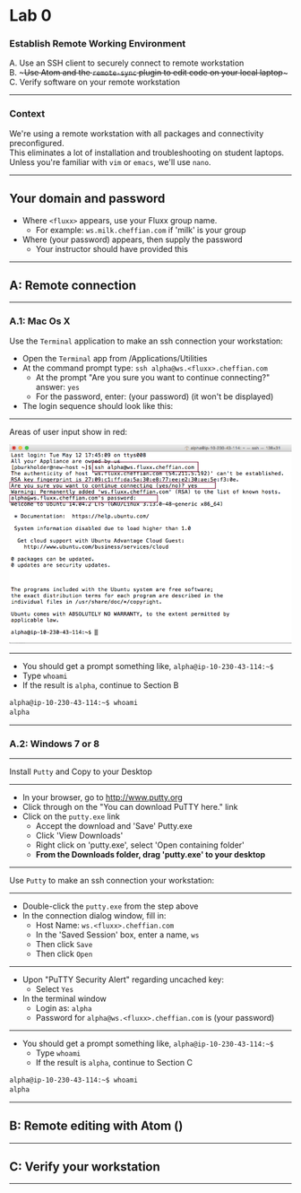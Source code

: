 # Lab 0

### Establish Remote Working Environment

A. Use an SSH client to securely connect to remote workstation<br>
B. ~~~Use Atom and the `remote-sync` plugin to edit code on your local laptop~~~<br>
C. Verify software on your remote workstation

----

### Context

We're using a remote workstation with all packages and connectivity
preconfigured.<br>
This eliminates a lot of installation and troubleshooting on student laptops.<br>
Unless you're familiar with `vim` or `emacs`, we'll use `nano`.

----

## Your domain and password

- Where `<fluxx>` appears, use your Fluxx group name.
  - For example: `ws.milk.cheffian.com` if 'milk' is your group
- Where (your password) appears, then supply the password
  - Your instructor should have provided this
  
---

## A: Remote connection

----


### A.1: Mac Os X

Use the `Terminal` application to make an ssh connection your workstation:

- Open the `Terminal` app from /Applications/Utilities
- At the command prompt type: `ssh alpha@ws.<fluxx>.cheffian.com`
  - At the prompt "Are you sure you want to continue connecting?" answer: `yes`
  - For the password, enter: (your password) (it won't be displayed)
 - The login sequence should look like this:

----


Areas of user input show in red:

![Alt text](images/putty.png)

----

- You should get a prompt something like, `alpha@ip-10-230-43-114:~$ `
 - Type `whoami`
 - If the result is `alpha`, continue to Section B

```bash
alpha@ip-10-230-43-114:~$ whoami
alpha
```

---


### A.2: Windows 7 or 8

----

Install `Putty` and Copy to your Desktop

----

- In your browser, go to http://www.putty.org
- Click through on the "You can download PuTTY here." link
- Click on the `putty.exe` link
  - Accept the download and 'Save' Putty.exe
  - Click 'View Downloads'
  - Right click on 'putty.exe', select 'Open containing folder'
  - **From the Downloads folder, drag 'putty.exe' to your desktop**

----

Use `Putty` to make an ssh connection your workstation:

----

- Double-click the `putty.exe` from the step above
- In the connection dialog window, fill in:
  - Host Name: `ws.<fluxx>.cheffian.com`
  - In the 'Saved Session' box, enter a name, `ws`
  - Then click `Save`
  - Then click `Open`

----


- Upon "PuTTY Security Alert" regarding uncached key:
  - Select `Yes`
- In the terminal window
  - Login as: `alpha`
  - Password for `alpha@ws.<fluxx>.cheffian.com` is (your password)


----

- You should get a prompt something like, `alpha@ip-10-230-43-114:~$ `
  - Type `whoami`
  - If the result is `alpha`, continue to Section C

```bash
alpha@ip-10-230-43-114:~$ whoami
alpha
```
---

## B: Remote editing with Atom ()

---

## C: Verify your workstation

----
